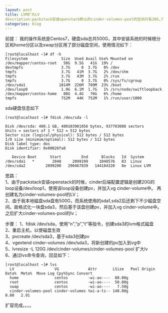 ```yaml
---
layout: post
title: LVM扩大LV
description:packstack安装openstack默认的cinder-volumes-pool的空间只有20G,为了更实用，遂扩大该LV
categories: blog
---
```


前提：
我的操作系统是Centos7，硬盘sda总共500G，其中安装系统的时候根分区和home分区以及swap分区用了部分磁盘空间，使用情况如下：   
```
[root@localhost ~]# df -h
Filesystem               Size  Used Avail Use% Mounted on
/dev/mapper/centos-root   50G  9.5G   41G  19% /
devtmpfs                 3.7G     0  3.7G   0% /dev
tmpfs                    3.7G   41M  3.7G   2% /dev/shm
tmpfs                    3.7G   43M  3.7G   2% /run
tmpfs                    3.7G     0  3.7G   0% /sys/fs/cgroup
/dev/sda1               1014M  226M  789M  23% /boot
/dev/loop0               1.9G  6.1M  1.7G   1% /srv/node/swiftloopback
/dev/mapper/centos-home   80G  4.4G   76G   6% /home
tmpfs                    752M   44K  752M   1% /run/user/1000
```

sda硬盘信息如下   
```
[root@localhost ~]# fdisk /dev/sda -l

Disk /dev/sda: 480.1 GB, 480103981056 bytes, 937703088 sectors
Units = sectors of 1 * 512 = 512 bytes
Sector size (logical/physical): 512 bytes / 512 bytes
I/O size (minimum/optimal): 512 bytes / 512 bytes
Disk label type: dos
Disk identifier: 0x00026fa8

   Device Boot      Start         End      Blocks   Id  System
/dev/sda1   *        2048     2099199     1048576   83  Linux
/dev/sda2         2099200   290467839   144184320   8e  Linux LVM

```

思路：   
1、由于packstack安装openstack的时候，cinder后端配置逻辑是创建20G的loop设备/dev/loop1，使用该loop设备创建pv，并加入vg cinder-volume中。
再创建名为cinder-volumes-pool的LV；   
2、由于我本地磁盘sda盘有500G，而系统使用的sda1,sda2后还剩下不少磁盘空间。故格式化一块盘sda3，然后基于该盘创建pv，并加入vg cinder-volume中。
之后扩大cinder-volumes-pool的lv；   


步骤：
1、fdisk /dev/sda，使用"n","p","t"等指令，创建sda3的lvm格式磁盘    
2、重启主机，以使磁盘生效  
3、pvcreate /dev/sda3，基于sda3创建pv   
4、vgextend cinder-volumes /dev/sda3，将新创建的pv加入到vg中   
5、lvresize -L 120G /dev/cinder-volumes/cinder-volumes-pool 扩大lv    
6、通过lvs命令查询，回显如下：   
```
[root@localhost ~]# lvs
  LV                  VG             Attr       LSize   Pool Origin Data%  Meta%  Move Log Cpy%Sync Convert
  home                centos         -wi-ao----  80.00g                                                    
  root                centos         -wi-ao----  50.00g                                                    
  swap                centos         -wi-ao----   7.50g                                                    
  cinder-volumes-pool cinder-volumes twi-a-tz-- 140.00g             0.00   2.91                            
```
扩容完成。。。。



